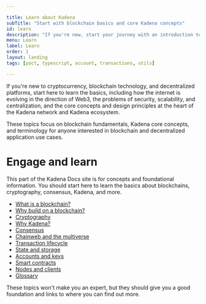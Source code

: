 ```yaml
---

title: Learn about Kadena
subTitle: "Start with blockchain basics and core Kadena concepts"
id: learn
description: "If you're new, start your journey with an introduction to blockchain technology and educational guides for both technical and non-technical audiences."
menu: Learn
label: Learn
order: 1
layout: landing
tags: [pact, typescript, account, transactions, utils]

---
```


If you're new to cryptocurrency, blockchain technology, and decentralized platforms, start here to learn the basics, including how the internet is evolving in the direction of Web3, the problems of security, scalability, and centralization, and the core concepts and design principles at the heart of the Kadena network and Kadena ecosystem.

These topics focus on blockchain fundamentals, Kadena core concepts, and terminology for anyone interested in blockchain and decentralized application use cases.

# Engage and learn

This part of the Kadena Docs site is for concepts and foundational information. 
You should start here to learn the basics about blockchains, cryptography, consensus, Kadena, and more.

- [What is a blockchain?](/learn/what-is-a-blockchain)
- [Why build on a blockchain?](/learn/why-build)
- [Cryptography](/learn/crypto)
- [Why Kadena?](/learn/why-kadena)
- [Consensus](/learn/consensus)
- [Chainweb and the multiverse](/learn/chainweb-simplified)
- [Transaction lifecycle](/learn/transaction-lifecycle)
- [State and storage](/learn/states-and-storage)
- [Accounts and keys](/learn/accounts-keys)
- [Smart contracts](/learn/smart-contracts)
- [Nodes and clients](/learn/nodes-clients)
- [Glossary](/learn/glossary)

These topics won't make you an expert, but they should give you a good foundation and links to where you can find out more.
